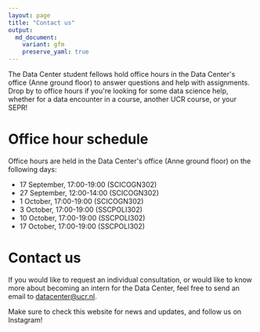```yaml
---
layout: page
title: "Contact us"
output:
  md_document:
    variant: gfm
    preserve_yaml: true
---
```


The Data Center student fellows hold office hours in the Data Center's office (Anne ground floor) to answer questions and help with assignments.
Drop by to office hours if you're looking for some data science help, whether for a data encounter in a course, another UCR course, or your SEPR!

# Office hour schedule

Office hours are held in the Data Center's office (Anne ground floor) on the following days:

- 17 September, 17:00-19:00 (SCICOGN302)
- 27 September, 12:00-14:00 (SCICOGN302)
- 1 October, 17:00-19:00 (SCICOGN302)
- 3 October, 17:00-19:00 (SSCPOLI302)
- 10 October, 17:00-19:00 (SSCPOLI302)
- 17 October, 17:00-19:00 (SSCPOLI302)

# Contact us

If you would like to request an individual consultation, or would like to know more about becoming an intern for the Data Center, feel free to send an email to [datacenter@ucr.nl](mailto:datacenter@ucr.nl).

Make sure to check this website for news and updates, and follow us on Instagram!